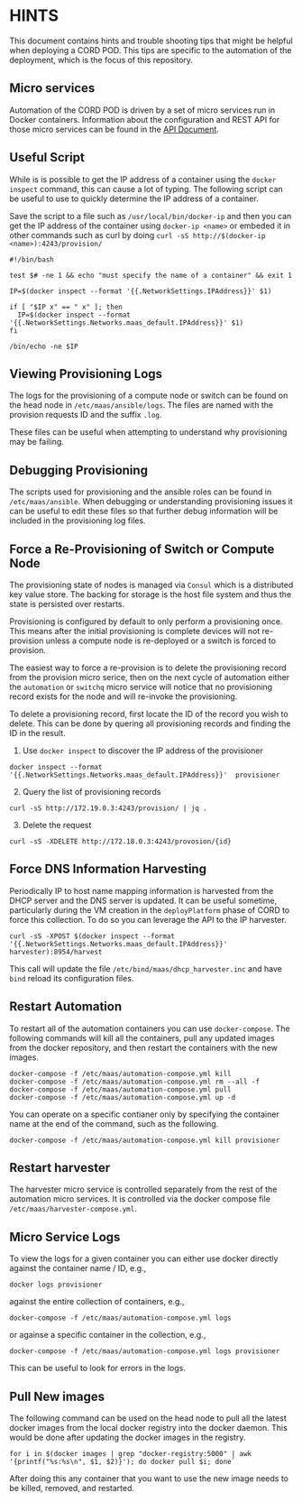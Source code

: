 # HINTS
This document contains hints and trouble shooting tips that might be helpful
when deploying a CORD POD. This tips are specific to the automation of the
deployment, which is the focus of this repository.

## Micro services
Automation of the CORD POD is driven by a set of micro services run in Docker
containers. Information about the configuration and REST API for those micro
services can be found in the [API Document](API.md).

## Useful Script
While is is possible to get the IP address of a container using the `docker
inspect` command, this can cause a lot of typing. The following script can
be useful to use to quickly determine the IP address of a container.

Save the script to a file such as `/usr/local/bin/docker-ip` and then you can
get the IP address of the container using `docker-ip <name>` or embeded it
in other commands such as curl by doing
`curl -sS http://$(docker-ip <name>):4243/provision/`

```
#!/bin/bash

test $# -ne 1 && echo "must specify the name of a container" && exit 1

IP=$(docker inspect --format '{{.NetworkSettings.IPAddress}}' $1)

if [ "$IP x" == " x" ]; then
  IP=$(docker inspect --format '{{.NetworkSettings.Networks.maas_default.IPAddress}}' $1)
fi

/bin/echo -ne $IP
```

## Viewing Provisioning Logs
The logs for the provisioning of a compute node or switch can be found on the
head node in `/etc/maas/ansible/logs`. The files are named with the provision
requests ID and the suffix `.log`.

These files can be useful when attempting to understand why provisioning may
be failing.

## Debugging Provisioning
The scripts used for provisioning and the ansible roles can be found in
`/etc/maas/ansible`. When debugging or understanding provisioning issues
it can be useful to edit these files so that further debug information will
be included in the provisioning log files.

## Force a Re-Provisioning of Switch or Compute Node
The provisioning state of nodes is managed via `Consul` which is a distributed
key value store. The backing for storage is the host file system and thus the
state is persisted over restarts.

Provisioning is configured by default to only perform a provisioning once. This
means after the initial provisioning is complete devices will not re-provision
unless a compute node is re-deployed or a switch is forced to provision.

The easiest way to force a re-provision is to delete the provisioning record
from the provision micro serice, then on the next cycle of automation either
the `automation` or `switchq` micro service will notice that no provisioning
record exists for the node and will re-invoke the provisioning.

To delete a provisioning record, first locate the ID of the record you wish
to delete. This can be done by quering all provisioning records and finding
the ID in the result.

1. Use `docker inspect` to discover the IP address of the provisioner
```
docker inspect --format '{{.NetworkSettings.Networks.maas_default.IPAddress}}'  provisioner
```

2. Query the list of provisioning records
```
curl -sS http://172.19.0.3:4243/provision/ | jq .
```

3. Delete the request
```
curl -sS -XDELETE http://172.18.0.3:4243/provosion/{id}
```

## Force DNS Information Harvesting
Periodically IP to host name mapping information is harvested from the DHCP
server and the DNS server is updated. It can be useful sometime, particularly
during the VM creation in the `deployPlatform` phase of CORD to force this
collection. To do so you can leverage the API to the IP harvester.

```
curl -sS -XPOST $(docker inspect --format '{{.NetworkSettings.Networks.maas_default.IPAddress}}'  harvester):8954/harvest
```

This call will update the file `/etc/bind/maas/dhcp_harvester.inc` and have
`bind` reload its configuration files.

## Restart Automation
To restart all of the automation containers you can use `docker-compose`. The
following commands will kill all the containers, pull any updated images from
the docker repository, and then restart the containers with the new images.
```
docker-compose -f /etc/maas/automation-compose.yml kill
docker-compose -f /etc/maas/automation-compose.yml rm --all -f
docker-compose -f /etc/maas/automation-compose.yml pull
docker-compose -f /etc/maas/automation-compose.yml up -d
```

You can operate on a specific contianer only by specifying the container
name at the end of the command, such as the following.
```
docker-compose -f /etc/maas/automation-compose.yml kill provisioner
```
## Restart harvester
The harvester micro service is controlled separately from the rest of the
automation micro services. It is controlled via the docker compose file
`/etc/maas/harvester-compose.yml`.

## Micro Service Logs
To view the logs for a given container you can either use docker directly
against the container name / ID, e.g.,
```
docker logs provisioner
```
against the entire collection of containers, e.g.,
```
docker-compose -f /etc/maas/automation-compose.yml logs
```
or againse a specific container in the collection, e.g.,
```
docker-compose -f /etc/maas/automation-compose.yml logs provisioner
```

This can be useful to look for errors in the logs.

## Pull New images
The following command can be used on the head node to pull all the latest
docker images from the local docker registry into the docker daemon. This
would be done after updating the docker images in the registry.
```
for i in $(docker images | grep "docker-registry:5000" | awk '{printf("%s:%s\n", $1, $2)}'); do docker pull $i; done`
```

After doing this any container that you want to use the new image needs to be
killed, removed, and restarted.
